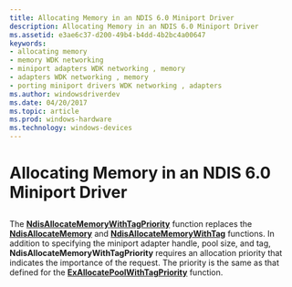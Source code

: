 ```yaml
---
title: Allocating Memory in an NDIS 6.0 Miniport Driver
description: Allocating Memory in an NDIS 6.0 Miniport Driver
ms.assetid: e3ae6c37-d200-49b4-b4dd-4b2bc4a00647
keywords:
- allocating memory
- memory WDK networking
- miniport adapters WDK networking , memory
- adapters WDK networking , memory
- porting miniport drivers WDK networking , adapters
ms.author: windowsdriverdev
ms.date: 04/20/2017
ms.topic: article
ms.prod: windows-hardware
ms.technology: windows-devices
---
```


# Allocating Memory in an NDIS 6.0 Miniport Driver


## <a href="" id="ddk-allocating-memory-in-ndis-6-0-ng"></a>


The [**NdisAllocateMemoryWithTagPriority**](https://msdn.microsoft.com/library/windows/hardware/ff561606) function replaces the [**NdisAllocateMemory**](https://msdn.microsoft.com/library/windows/hardware/ff550762) and [**NdisAllocateMemoryWithTag**](https://msdn.microsoft.com/library/windows/hardware/ff550767) functions. In addition to specifying the miniport adapter handle, pool size, and tag, **NdisAllocateMemoryWithTagPriority** requires an allocation priority that indicates the importance of the request. The priority is the same as that defined for the [**ExAllocatePoolWithTagPriority**](https://msdn.microsoft.com/library/windows/hardware/ff544523) function.

 

 






